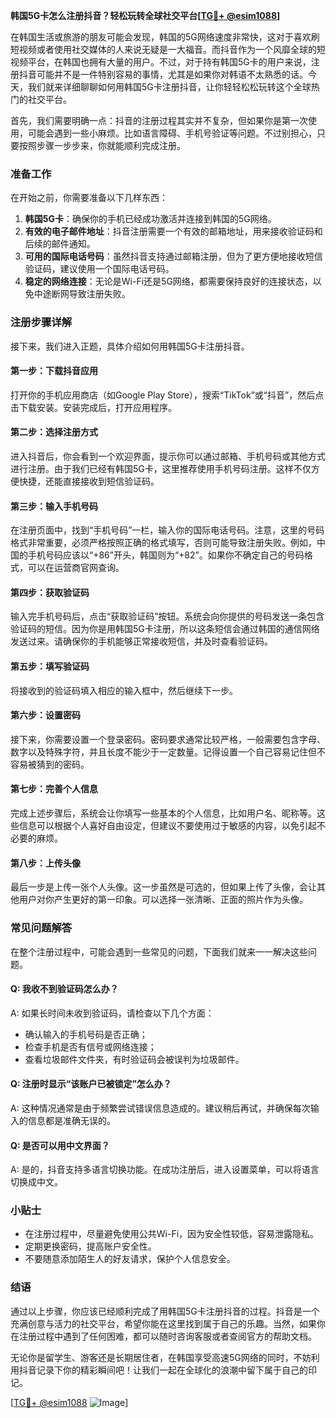 **韩国5G卡怎么注册抖音？轻松玩转全球社交平台[[TG💪+ @esim1088](https://t.me/s/esim1088)]**

在韩国生活或旅游的朋友可能会发现，韩国的5G网络速度非常快，这对于喜欢刷短视频或者使用社交媒体的人来说无疑是一大福音。而抖音作为一个风靡全球的短视频平台，在韩国也拥有大量的用户。不过，对于持有韩国5G卡的用户来说，注册抖音可能并不是一件特别容易的事情，尤其是如果你对韩语不太熟悉的话。今天，我们就来详细聊聊如何用韩国5G卡注册抖音，让你轻轻松松玩转这个全球热门的社交平台。

首先，我们需要明确一点：抖音的注册过程其实并不复杂，但如果你是第一次使用，可能会遇到一些小麻烦。比如语言障碍、手机号验证等问题。不过别担心，只要按照步骤一步步来，你就能顺利完成注册。

### 准备工作

在开始之前，你需要准备以下几样东西：

1. **韩国5G卡**：确保你的手机已经成功激活并连接到韩国的5G网络。
2. **有效的电子邮件地址**：抖音注册需要一个有效的邮箱地址，用来接收验证码和后续的邮件通知。
3. **可用的国际电话号码**：虽然抖音支持通过邮箱注册，但为了更方便地接收短信验证码，建议使用一个国际电话号码。
4. **稳定的网络连接**：无论是Wi-Fi还是5G网络，都需要保持良好的连接状态，以免中途断网导致注册失败。

### 注册步骤详解

接下来，我们进入正题，具体介绍如何用韩国5G卡注册抖音。

#### 第一步：下载抖音应用

打开你的手机应用商店（如Google Play Store），搜索“TikTok”或“抖音”，然后点击下载安装。安装完成后，打开应用程序。

#### 第二步：选择注册方式

进入抖音后，你会看到一个欢迎界面，提示你可以通过邮箱、手机号码或其他方式进行注册。由于我们已经有韩国5G卡，这里推荐使用手机号码注册。这样不仅方便快捷，还能直接接收到短信验证码。

#### 第三步：输入手机号码

在注册页面中，找到“手机号码”一栏，输入你的国际电话号码。注意，这里的号码格式非常重要，必须严格按照正确的格式填写，否则可能导致注册失败。例如，中国的手机号码应该以“+86”开头，韩国则为“+82”。如果你不确定自己的号码格式，可以在运营商官网查询。

#### 第四步：获取验证码

输入完手机号码后，点击“获取验证码”按钮。系统会向你提供的号码发送一条包含验证码的短信。因为你是用韩国5G卡注册，所以这条短信会通过韩国的通信网络发送过来。请确保你的手机能够正常接收短信，并及时查看验证码。

#### 第五步：填写验证码

将接收到的验证码填入相应的输入框中，然后继续下一步。

#### 第六步：设置密码

接下来，你需要设置一个登录密码。密码要求通常比较严格，一般需要包含字母、数字以及特殊字符，并且长度不能少于一定数量。记得设置一个自己容易记住但不容易被猜到的密码。

#### 第七步：完善个人信息

完成上述步骤后，系统会让你填写一些基本的个人信息，比如用户名、昵称等。这些信息可以根据个人喜好自由设定，但建议不要使用过于敏感的内容，以免引起不必要的麻烦。

#### 第八步：上传头像

最后一步是上传一张个人头像。这一步虽然是可选的，但如果上传了头像，会让其他用户对你产生更好的第一印象。可以选择一张清晰、正面的照片作为头像。

### 常见问题解答

在整个注册过程中，可能会遇到一些常见的问题，下面我们就来一一解决这些问题。

#### Q: 我收不到验证码怎么办？

A: 如果长时间未收到验证码，请检查以下几个方面：
- 确认输入的手机号码是否正确；
- 检查手机是否有信号或网络连接；
- 查看垃圾邮件文件夹，有时验证码会被误判为垃圾邮件。

#### Q: 注册时显示“该账户已被锁定”怎么办？

A: 这种情况通常是由于频繁尝试错误信息造成的。建议稍后再试，并确保每次输入的信息都是准确无误的。

#### Q: 是否可以用中文界面？

A: 是的，抖音支持多语言切换功能。在成功注册后，进入设置菜单，可以将语言切换成中文。

### 小贴士

- 在注册过程中，尽量避免使用公共Wi-Fi，因为安全性较低，容易泄露隐私。
- 定期更换密码，提高账户安全性。
- 不要随意添加陌生人的好友请求，保护个人信息安全。

### 结语

通过以上步骤，你应该已经顺利完成了用韩国5G卡注册抖音的过程。抖音是一个充满创意与活力的社交平台，希望你能在这里找到属于自己的乐趣。当然，如果你在注册过程中遇到了任何困难，都可以随时咨询客服或者查阅官方的帮助文档。

无论你是留学生、游客还是长期居住者，在韩国享受高速5G网络的同时，不妨利用抖音记录下你的精彩瞬间吧！让我们一起在全球化的浪潮中留下属于自己的印记。

[[TG💪+ @esim1088](https://t.me/s/esim1088) ![Image](https://i.postimg.cc/4NQfJmqS/Snipaste-2025-05-13-00-14-12.png)]